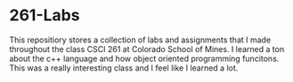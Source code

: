 # 261-Labs
This repositiory stores a collection of labs and assignments that I made throughout the class CSCI 261 at Colorado School of Mines. I learned a ton about the c++ language and how object oriented programming funcitons. This was a really interesting class and I feel like I learned a lot.
